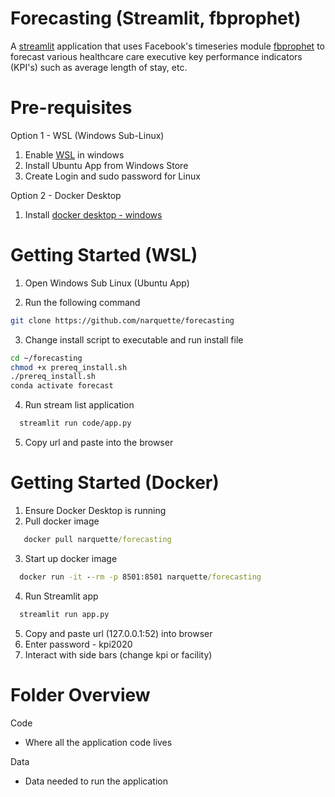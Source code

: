 # Forecasting (Streamlit, fbprophet)
A [streamlit](https://www.streamlit.io/) application that uses Facebook's timeseries module [fbprophet](https://facebook.github.io/prophet/docs/quick_start.html#python-api) to forecast various healthcare care executive key performance indicators (KPI's) such as average length of stay, etc.

# Pre-requisites

Option 1 - WSL (Windows Sub-Linux)

1. Enable [WSL](https://winaero.com/blog/enable-wsl-windows-10-fall-creators-update/) in windows 
2. Install Ubuntu App from Windows Store
3. Create Login and sudo password for Linux

Option 2 - Docker Desktop

1. Install [docker desktop - windows](https://docs.docker.com/docker-for-windows/install/)

# Getting Started (WSL)

1. Open Windows Sub Linux (Ubuntu App)

2. Run the following command

```sh
git clone https://github.com/narquette/forecasting
```

3. Change install script to executable and run install file

```sh
cd ~/forecasting
chmod +x prereq_install.sh
./prereq_install.sh
conda activate forecast
```

4. Run stream list application

```sh
  streamlit run code/app.py
```
5. Copy url and paste into the browser

# Getting Started (Docker)

1. Ensure Docker Desktop is running
2. Pull docker image
```cmd
   docker pull narquette/forecasting
```
3. Start up docker image
```cmd
  docker run -it --rm -p 8501:8501 narquette/forecasting 
```
4. Run Streamlit app
```sh
  streamlit run app.py
```
5. Copy and paste url (127.0.0.1:52) into browser
6. Enter password - kpi2020
7. Interact with side bars (change kpi or facility)

# Folder Overview

Code 
- Where all the application code lives

Data
- Data needed to run the application

